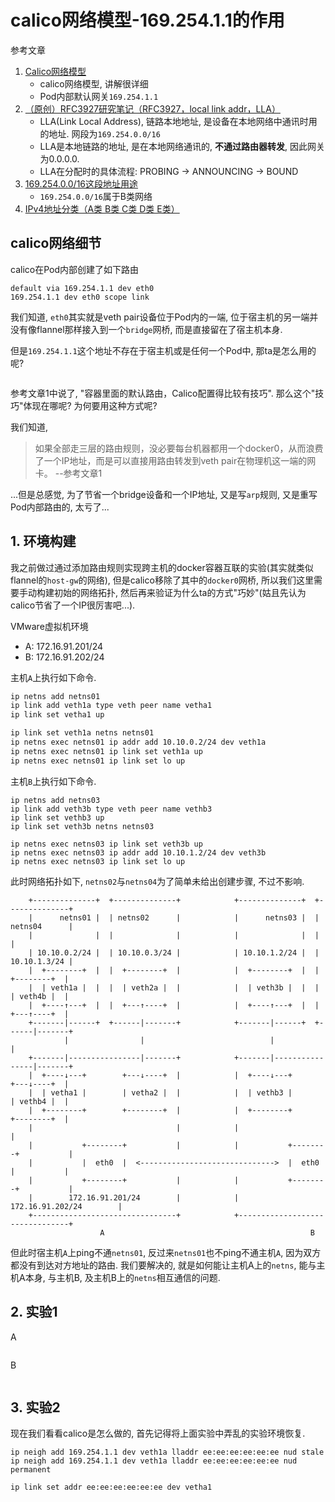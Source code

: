 # calico网络模型-169.254.1.1的作用

参考文章

1. [Calico网络模型](https://www.cnblogs.com/menkeyi/p/11364977.html)
    - calico网络模型, 讲解很详细
    - Pod内部默认网关`169.254.1.1`
2. [（原创）RFC3927研究笔记（RFC3927，local link addr，LLA）](https://www.cnblogs.com/liu_xf/archive/2012/05/26/2519345.html)
    - LLA(Link Local Address), 链路本地地址, 是设备在本地网络中通讯时用的地址. 网段为`169.254.0.0/16`
    - LLA是本地链路的地址, 是在本地网络通讯的, **不通过路由器转发**, 因此网关为0.0.0.0.
    - LLA在分配时的具体流程: PROBING -> ANNOUNCING -> BOUND
3. [169.254.0.0/16这段地址用途](https://blog.csdn.net/onwer3/article/details/47339469)
    - `169.254.0.0/16`属于B类网络
4. [IPv4地址分类（A类 B类 C类 D类 E类）](https://blog.csdn.net/D_R_L_T/article/details/96606543)

## calico网络细节

calico在Pod内部创建了如下路由

```
default via 169.254.1.1 dev eth0
169.254.1.1 dev eth0 scope link
```

我们知道, `eth0`其实就是veth pair设备位于Pod内的一端, 位于宿主机的另一端并没有像flannel那样接入到一个`bridge`网桥, 而是直接留在了宿主机本身.

但是`169.254.1.1`这个地址不存在于宿主机或是任何一个Pod中, 那ta是怎么用的呢?

```

```

参考文章1中说了, "容器里面的默认路由，Calico配置得比较有技巧". 那么这个"技巧"体现在哪呢? 为何要用这种方式呢?

我们知道, 

> 如果全部走三层的路由规则，没必要每台机器都用一个docker0，从而浪费了一个IP地址，而是可以直接用路由转发到veth pair在物理机这一端的网卡。 --参考文章1

...但是总感觉, 为了节省一个bridge设备和一个IP地址, 又是写`arp`规则, 又是重写Pod内部路由的, 太亏了...

## 1. 环境构建

我之前做过通过添加路由规则实现跨主机的docker容器互联的实验(其实就类似flannel的`host-gw`的网络), 但是calico移除了其中的`docker0`网桥, 所以我们这里需要手动构建初始的网络拓扑, 然后再来验证为什么ta的方式"巧妙"(姑且先认为calico节省了一个IP很厉害吧...).

VMware虚拟机环境

- A: 172.16.91.201/24
- B: 172.16.91.202/24


主机`A`上执行如下命令.

```bash
ip netns add netns01
ip link add veth1a type veth peer name vetha1
ip link set vetha1 up

ip link set veth1a netns netns01
ip netns exec netns01 ip addr add 10.10.0.2/24 dev veth1a
ip netns exec netns01 ip link set veth1a up
ip netns exec netns01 ip link set lo up
```

主机`B`上执行如下命令.

```
ip netns add netns03
ip link add veth3b type veth peer name vethb3
ip link set vethb3 up
ip link set veth3b netns netns03

ip netns exec netns03 ip link set veth3b up
ip netns exec netns03 ip addr add 10.10.1.2/24 dev veth3b
ip netns exec netns03 ip link set lo up
```

此时网络拓扑如下, `netns02`与`netns04`为了简单未给出创建步骤, 不过不影响.

```
    +--------------+  +--------------+            +--------------+  +--------------+
    |      netns01 |  | netns02      |            |      netns03 |  | netns04      |
    |              |  |              |            |              |  |              |
    | 10.10.0.2/24 |  | 10.10.0.3/24 |            | 10.10.1.2/24 |  | 10.10.1.3/24 |
    |  +--------+  |  |  +--------+  |            |  +--------+  |  |  +--------+  |
    |  | veth1a |  |  |  | veth2a |  |            |  | veth3b |  |  |  | veth4b |  |
    |  +----↑---+  |  |  +---↑----+  |            |  +----↑---+  |  |  +---↑----+  |
    +-------|------+  +------|-------+            +-------|------+  +------|-------+
            |                |                            |                |        
    +-------|----------------|-------+            +-------|----------------|-------+
    |  +----↓---+        +---↓----+  |            |  +----↓---+        +---↓----+  |
    |  | vetha1 |        | vetha2 |  |            |  | vethb3 |        | vethb4 |  |
    |  +--------+        +--------+  |            |  +--------+        +--------+  |
    |                                |            |                                |
    |           +--------+           |            |           +--------+           |
    |           |  eth0  |  <------------------------------>  |  eth0  |           |
    |           +--------+           |            |           +--------+           |
    |        172.16.91.201/24        |            |        172.16.91.202/24        |
    +--------------------------------+            +--------------------------------+
                    A                                              B                
```

但此时宿主机`A`上ping不通`netns01`, 反过来`netns01`也不ping不通主机`A`, 因为双方都没有到达对方地址的路由. 我们要解决的, 就是如何能让主机A上的`netns`, 能与主机A本身, 与主机B, 及主机B上的`netns`相互通信的问题.

## 2. 实验1

A

```

```

B

```

```

## 3. 实验2

现在我们看看calico是怎么做的, 首先记得将上面实验中弄乱的实验环境恢复.

```
ip neigh add 169.254.1.1 dev veth1a lladdr ee:ee:ee:ee:ee:ee nud stale
ip neigh add 169.254.1.1 dev veth1a lladdr ee:ee:ee:ee:ee:ee nud permanent
```

```
ip link set addr ee:ee:ee:ee:ee:ee dev vetha1
```
